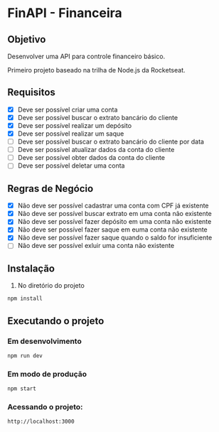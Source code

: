 # FinAPI - Financeira

## Objetivo

Desenvolver uma API para controle financeiro básico.

Primeiro projeto baseado na trilha de Node.js da Rocketseat.

## Requisitos

- [x] Deve ser possível criar uma conta
- [x] Deve ser possível buscar o extrato bancário do cliente
- [x] Deve ser possível realizar um depósito
- [x] Deve ser possível realizar um saque
- [ ] Deve ser possível buscar o extrato bancário do cliente por data
- [ ] Deve ser possível atualizar dados da conta do cliente
- [ ] Deve ser possível obter dados da conta do cliente
- [ ] Deve ser possível deletar uma conta

## Regras de Negócio

- [x] Não deve ser possível cadastrar uma conta com CPF já existente
- [x] Não deve ser possível buscar extrato em uma conta não existente
- [x] Não deve ser possível fazer depósito em uma conta não existente
- [x] Não deve ser possível fazer saque em euma conta não existente
- [x] Não deve ser possível fazer saque quando o saldo for insuficiente
- [ ] Não deve ser possível exluir uma conta não existente

## Instalação

1. No diretório do projeto

```bash
npm install
```

## Executando o projeto

### Em desenvolvimento

```bash
npm run dev
```

### Em modo de produção

```bash
npm start
```

### Acessando o projeto:

```http
http://localhost:3000
```
